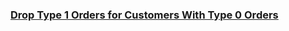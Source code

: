 ### [Drop Type 1 Orders for Customers With Type 0 Orders](https://leetcode.com/problems/drop-type-1-orders-for-customers-with-type-0-orders)

